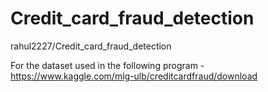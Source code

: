 # Credit_card_fraud_detection
rahul2227/Credit_card_fraud_detection


For the dataset used in the following program - https://www.kaggle.com/mlg-ulb/creditcardfraud/download
